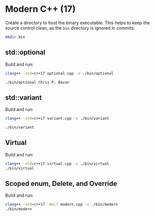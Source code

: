 # Modern C++ (17)

Create a directory to host the binary executable. This helps to keep the source control clean, as the `bin` directory is ignored in commits.

```bash
mkdir bin
```

## std::optional

Build and run:
```bash
clang++ -std=c++17 optional.cpp -o ./bin/optional

./bin/optional Chris P. Bacon
```

## std::variant

Build and run:
```bash
clang++ -std=c++17 variant.cpp -o ./bin/variant

./bin/variant
```

## Virtual

Build and run:
```bash
clang++ -std=c++17 virtual.cpp -o ./bin/virtual
./bin/virtual
```

## Scoped enum, Delete, and Override

Build and run:
```bash
clang++ -std=c++17 -Wall modern.cpp -o ./bin/modern
./bin/modern
```

